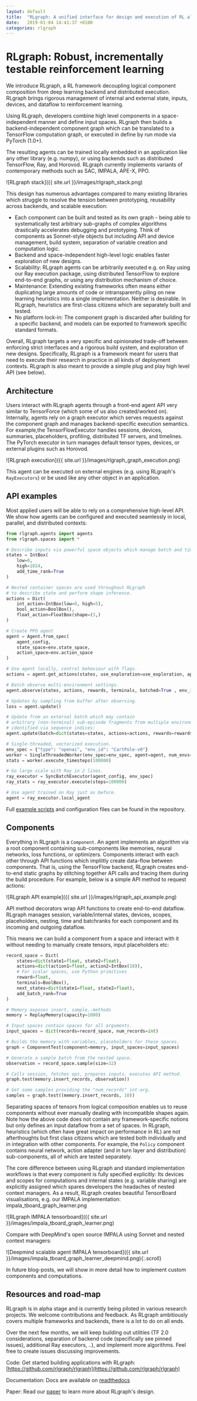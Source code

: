 ```yaml
---
layout: default
title:  "RLgraph: A unified interface for design and execution of RL algorithms"
date:   2019-01-04 14:41:37 +0100
categories: rlgraph
---
```

# RLgraph: Robust, incrementally testable reinforcement learning

We introduce RLgraph, a RL framework decoupling logical component composition from deep learning backend and distributed execution. RLgraph brings rigorous management of internal and external state, inputs, devices, and dataflow to reinforcement learning.

Using RLgraph, developers combine high level components in a space-independent manner and define input spaces. RLgraph then builds a backend-independent component graph which can be translated to a TensorFlow computation graph, or executed in define by run mode via PyTorch (1.0+).

The resulting agents can be trained locally embedded in an application like any other library (e.g. numpy), or using backends such as distributed TensorFlow, Ray, and Horovod. RLgraph currently implements variants of contemporary methods such as SAC, IMPALA, APE-X, PPO.

![RLgraph stack]({{ site.url }}/images/rlgraph_stack.png)

This design has numerous advantages compared to many existing libraries which struggle to resolve the tension between prototyping, reusability across backends, and scalable execution:

- Each component can be built and tested as its own graph - being able to systematically test arbitrary sub-graphs of complex algorithms drastically accelerates debugging and prototyping. Think of components as Sonnet-style objects but including API and device management, build system, separation of variable creation and computation logic. 
- Backend and space-independent high-level logic enables faster exploration of new designs.
- Scalability: RLgraph agents can be arbitrarily executed e.g. on Ray using our Ray execution package, using distributed TensorFlow to explore end-to-end graphs, or using any distribution mechanism of choice. 
- Maintenance: Extending existing frameworks often means either duplicating large amounts of code or intransparently piling on new learning heuristics into a single implementation. Neither is desirable. In RLgraph, heuristics are first-class citizens which are separately built and tested.
- No platform lock-in: The component graph is discarded after building for a specific backend, and models can be exported to framework specific standard formats.

Overall, RLgraph targets a very specific and opinionated trade-off between enforcing strict interfaces and a rigorous build system, and exploration of new designs. Specifically, RLgraph is a framework meant for users that need to execute their research in practice in all kinds of deployment contexts. RLgraph is also meant to provide a simple plug and play high level API (see below).

## Architecture

Users interact with RLgraph agents through a front-end agent API very similar to TensorForce (which some of us also created/worked on). Internally, agents rely on a graph executor which serves requests against the component graph and manages backend-specific execution semantics. For example,the TensorFlowExecutor handles sessions, devices, summaries, placeholders, profiling, distributed TF servers, and timelines. The PyTorch executor in turn manages default tensor types, devices, or external plugins such as Horovod.

![RLgraph execution]({{ site.url }}/images/rlgraph_graph_execution.png)

This agent can be executed on external engines (e.g. using RLgraph's ```RayExecutors```) or be used like any other object in an application. 

## API examples 

Most applied users will be able to rely on a comprehensive high-level API. We show how agents can be configured and executed seamlessly in local, parallel, and distributed contexts:

```python
from rlgraph.agents import agents
from rlgraph.spaces import *

# Describe inputs via powerful space objects which manage batch and time ranks.
states = IntBox(
	low=0,
	high=1024,
	add_time_rank=True
)

# Nested container spaces are used throughout RLgraph
# to describe state and perform shape inference.
actions = Dict(
	int_action=IntBox(low=0, high=5),
	bool_action=BoolBox(),
	float_action=FloatBox(shape=(3,)
)

# Create PPO agent
agent = Agent.from_spec(
    agent_config,
    state_space=env.state_space,
    action_space=env.action_space
)

# Use agent locally, control behaviour with flags.
actions = agent.get_actions(states, use_exploration=use_exploration, apply_preprocessing=True)

# Batch observe multi-environment settings.
agent.observe(states, actions, rewards, terminals, batched=True , env_id="env_3")

# Updates by sampling from buffer after observing.
loss = agent.update()

# Update from an external batch which may contain 
# arbitrary (non-terminal) sub-episode fragments from multiple environments,
# identified via sequence indices:
agent.update(batch=dict(states=states, actions=actions, rewards=rewards, terminals=terminals, sequence_indices=sequence_indices)

# Single-threaded, vectorized execution. 
env_spec = {"type": "openai", "env_id": "CartPole-v0"}
worker = SingleThreadedWorker(env_spec=env_spec, agent=agent, num_envs=8)
stats = worker.execute_timesteps(100000)

# Go large scale with Ray in 2 lines.
ray_executor = SyncBatchExecutor(agent_config, env_spec)
ray_stats = ray_executor.execute(steps=100000)

# Use agent trained on Ray just as before.
agent = ray_executor.local_agent
```
Full [example scripts](https://github.com/rlgraph/rlgraph/tree/master/examples) and configuration files can be found in the repository. 

## Components

Everything in RLgraph is a ```Component```. An agent implements an algorithm via a root component containing sub-components like memories, neural networks, loss functions, or optimizers. Components interact with each other through API functions which impliitly create data-flow between components. That is, using the TensorFlow backend, RLgraph creates end-to-end static graphs by stitching together API calls and tracing them during the build procedure. For example, below is a simple API method to request actions:

![RLgraph API example]({{ site.url }}/images/rlgraph_api_example.png)

API method decorators wrap API functions to create end-to-end dataflow. RLgraph manages session, variable/internal states, devices, scopes, placeholders, nesting, time and batchranks for each component and its incoming and outgoing dataflow.

This means we can build a component from a space and interact with it without needing to manually create tensors, input placeholders etc:

```python
record_space = Dict(
    states=dict(state1=float, state2=float),
    actions=dict(action1=float, action2=IntBox(10)),
    # For scalar spaces, use Python primitives
    reward=float,
    terminals=BoolBox(),
    next_states=dict(state1=float, state2=float),
    add_batch_rank=True
)

# Memory exposes insert, sample..methods
memory = ReplayMemory(capacity=1000) 

# Input spaces contain spaces for all arguments.
input_spaces = dict(records=record_space, num_records=int)

# Builds the memory with variables, placeholders for these spaces.
graph = ComponentTest(component=memory, input_spaces=input_spaces)

# Generate a sample batch from the nested space.
observation = record_space.sample(size=32)

# Calls session, fetches ops, prepares inputs, executes API method.
graph.test(memory.insert_records, observation))

# Get some samples providing the "num_records" int-arg.
samples = graph.test((memory.insert_records, 10))
```

Separating spaces of tensors from logical composition enables us to reuse components without ever manually dealing with incompatible shapes again. Note how the above code does not contain any framework-specific notions but only defines an input dataflow from a set of spaces. In RLgraph, heuristics (which often have great impact on performance in RL) are not afterthoughts but first class citizens which are tested both individually and in integration with other components. For example, the ```Policy``` component contains neural network, action adapter (and in turn layer and distribution) sub-components, all of which are tested separately.

The core difference between using RLgraph and standard implementation workflows is that every component is fully specified explicitly: Its devices and scopes for computations and internal states (e.g. variable sharing) are explicitly assigned which spares developers the headaches of nested context managers. As a result, RLgraph creates beautiful TensorBoard visualisations, e.g. our IMPALA implementation:
impala_tboard_graph_learner.png

![RLgraph IMPALA tensorboard]({{ site.url }}/images/impala_tboard_graph_learner.png)

Compare with DeepMind's open source IMPALA using Sonnet and nested context managers:

<span class="image-scroll-container horizontal">
![Deepmind scalable agent IMPALA tensorboard]({{ site.url }}/images/impala_tboard_graph_learner_deepmind.png){:.scroll}
</span>

In future blog-posts, we will show in more detail how to implement custom components and computations.

## Resources and road-map

RLgraph is in alpha stage and is currently being piloted in various research projects. We welcome contributions and feedback. As RLgraph ambitiously covers multiple frameworks and backends, there is a lot to do on all ends.

Over the next few months, we will keep building out utilities (TF 2.0 considerations, separation of backend code (specifically see pinned issues), additional Ray executors, ..), and implement more algorithms. Feel free to create issues discussing improvements.

Code: Get started building applications with RLgraph: [https://github.com/rlgraph/rlgraph](https://github.com/rlgraph/rlgraph)

Documentation: Docs are available on [readthedocs](https://rlgraph.readthedocs.io/en/latest/?badge=latest)

Paper: Read our [paper](https://arxiv.org/abs/1810.09028) to learn more about RLgraph's design. 
